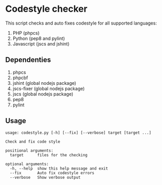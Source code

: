 # Codestyle checker

This script checks and auto fixes codestyle for all supported languages:

1. PHP (phpcs)
2. Python (pep8 and pylint)
3. Javascript (jscs and jshint)

## Dependenties

1. phpcs
2. phpcbf
2. jshint (global nodejs package)
2. jscs-fixer (global nodejs package)
3. jscs (global nodejs package)
4. pep8
5. pylint

## Usage

```
usage: codestyle.py [-h] [--fix] [--verbose] target [target ...]

Check and fix code style

positional arguments:
  target      files for the checking

optional arguments:
  -h, --help  show this help message and exit
  --fix       Auto fix codestyle errors
  --verbose   Show verbose output
```